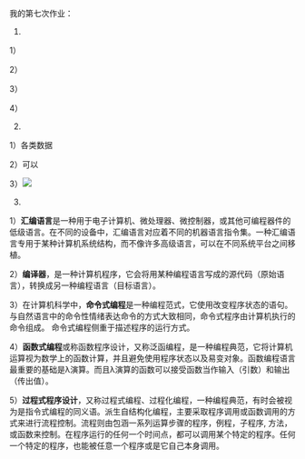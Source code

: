 我的第七次作业：

1.

1）

2）

3）

4）

2.

1）各类数据

2）可以

3）![](http://img0.ph.126.net/RHmgDWj3kSuaZQv1zIUcHQ==/6630587279118746136.gif)

3.

1）**汇编语言**是一种用于电子计算机、微处理器、微控制器，或其他可编程器件的低级语言。在不同的设备中，汇编语言对应着不同的机器语言指令集。一种汇编语言专用于某种计算机系统结构，而不像许多高级语言，可以在不同系统平台之间移植。

2）**编译器**，是一种计算机程序，它会将用某种编程语言写成的源代码（原始语言），转换成另一种编程语言（目标语言）。

3）在计算机科学中，**命令式编程**是一种编程范式，它使用改变程序状态的语句。 与自然语言中的命令性情绪表达命令的方式大致相同，命令式程序由计算机执行的命令组成。 命令式编程侧重于描述程序的运行方式。

4）**函数式编程**或称函数程序设计，又称泛函编程，是一种编程典范，它将计算机运算视为数学上的函数计算，并且避免使用程序状态以及易变对象。函数编程语言最重要的基础是λ演算。而且λ演算的函数可以接受函数当作输入（引数）和输出（传出值）。

5）**过程式程序设计**，又称过程式编程、过程化编程，一种编程典范，有时会被视为是指令式编程的同义语。派生自结构化编程，主要采取程序调用或函数调用的方式来进行流程控制。流程则由包涵一系列运算步骤的程序，例程，子程序, 方法，或函数来控制。在程序运行的任何一个时间点，都可以调用某个特定的程序。任何一个特定的程序，也能被任意一个程序或是它自己本身调用。